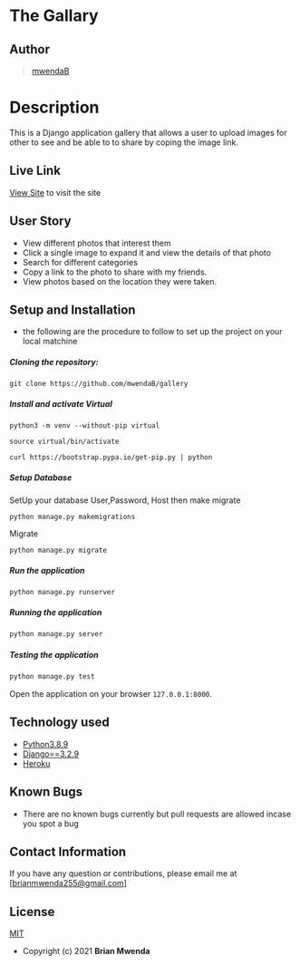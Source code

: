 # The Gallary 
## Author  
  
>[mwendaB](https://github.com/mwendaB?tab=repositories)  
  
# Description  
This is a Django application gallery that allows a user to upload images for other to see and be able to to share by coping the image link.
  
##  Live Link  
 [View Site](https://bgallery.herokuapp.com/)  to visit the site
  
 
## User Story  
  
* View different photos that interest them  
* Click a single image to expand it and view the details of that photo  
* Search for different categories   
* Copy a link to the photo to share with my friends.  
* View photos based on the location they were taken.  
  

  
## Setup and Installation  
- the following are the procedure to follow to set up the project on your local matchine  
  
##### Cloning the repository:  
 ``` 
git clone https://github.com/mwendaB/gallery
```
##### Install and activate Virtual  
```
python3 -m venv --without-pip virtual
```

```
source virtual/bin/activate
```

```
curl https://bootstrap.pypa.io/get-pip.py | python
```
 ##### Setup Database  
  SetUp your database User,Password, Host then make migrate  
 ```
python manage.py makemigrations
 ``` 
 Migrate  
 ```
 python manage.py migrate 
```
##### Run the application  
 ```
 python manage.py runserver 
``` 
##### Running the application  
 ```bash 
 python manage.py server 
```
##### Testing the application  
 ```bash 
 python manage.py test 
```
Open the application on your browser `127.0.0.1:8000`.  
  
  
## Technology used  
  
* [Python3.8.9](https://www.python.org/)  
* [Django==3.2.9](https://docs.djangoproject.com/en/2.2/)  
* [Heroku](https://heroku.com)  
  
  
## Known Bugs  
* There are no known bugs currently but pull requests are allowed incase you spot a bug  
  
## Contact Information   
If you have any question or contributions, please email me at [brianmwenda255@gmail.com]  
  
## License 
[MIT](license)
* Copyright (c) 2021 **Brian Mwenda**